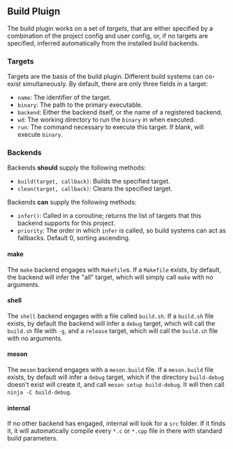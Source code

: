 ## Build Pluign

The build plugin works on a set of *targets*, that are either specified by a combination of the project config and user config, or, if no targets are specified, inferred automatically from the installed build backends.

### Targets

Targets are the basis of the build plugin. Different build systems can co-exist simultaneously. By default, there are only three fields in a target:

* `name`: The identifier of the target.
* `binary`: The path to the primary executable.
* `backend`: Either the backend itself, or the name of a registered backend.
* `wd`: The working directory to run the `binary` in when executed.
* `run`: The command necessary to execute this target. If blank, will execute `binary`.

### Backends

Backends **should** supply the following methods:

* `build(target, callback)`: Builds the specified target.
* `clean(target, callback)`: Cleans the specified target.

Backends **can** supply the following methods:

* `infer()`: Called in a coroutine; returns the list of targets that this backend supports for this project.
* `priority`: The order in which `infer` is called, so build systems can act as fallbacks. Default 0, sorting ascending.

#### make

The `make` backend engages with `Makefile`s. If a `Makefile` exists, by default, the backend will infer the "all" target, which will simply call `make` with no arguments.

#### shell

The `shell` backend engages with a file called `build.sh`. If a `build.sh` file exists, by default the backend will infer a `debug` target, which will call the `build.sh` file with `-g`, and a `release` target, which will call the `build.sh` file with no arguments.

#### meson

The `meson` backend engages with a `meson.build` file. If a `meson.build` file exists, by default will infer a `debug` target, which if the directory `build-debug` doesn't exist will create it, and call `meson setup build-debug`. It will then call `ninja -C build-debug`.

#### internal

If no other backend has engaged, internal will look for a `src` folder. If it finds it, it will automatically compile every `*.c` or `*.cpp` file in there with standard build parameters.
